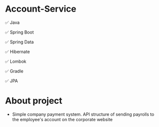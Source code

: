 # Account-Service

✅ Java

✅ Spring Boot

✅ Spring Data

✅ Hibernate

✅ Lombok

✅ Gradle

✅ JPA

# About project

- Simple company payment system. API structure of sending payrolls to the employee's account on the corporate website
